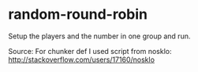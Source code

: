 # random-round-robin
Setup the players and the number in one group and run.

Source:
For chunker def I used script from nosklo:
http://stackoverflow.com/users/17160/nosklo